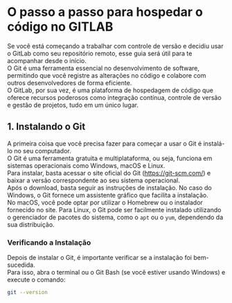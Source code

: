 # O passo a passo para hospedar o código no GITLAB

Se você está começando a trabalhar com controle de versão e decidiu usar o GitLab como seu repositório remoto, esse guia será útil para te acompanhar desde o início.  
O Git é uma ferramenta essencial no desenvolvimento de software, permitindo que você registre as alterações no código e colabore com outros desenvolvedores de forma eficiente.  
O GitLab, por sua vez, é uma plataforma de hospedagem de código que oferece recursos poderosos como integração contínua, controle de versão e gestão de projetos, tudo em um único lugar.

## 1. Instalando o Git

A primeira coisa que você precisa fazer para começar a usar o Git é instalá-lo no seu computador.  
O Git é uma ferramenta gratuita e multiplataforma, ou seja, funciona em sistemas operacionais como Windows, macOS e Linux.  
Para instalar, basta acessar o site oficial do Git (https://git-scm.com/) e baixar a versão correspondente ao seu sistema operacional.  
Após o download, basta seguir as instruções de instalação. No caso do Windows, o Git fornece um assistente gráfico que facilita a instalação.  
No macOS, você pode optar por utilizar o Homebrew ou o instalador fornecido no site. Para Linux, o Git pode ser facilmente instalado utilizando o gerenciador de pacotes do sistema, como o `apt` ou o `yum`, dependendo da sua distribuição.

### Verificando a Instalação

Depois de instalar o Git, é importante verificar se a instalação foi bem-sucedida.  
Para isso, abra o terminal ou o Git Bash (se você estiver usando Windows) e execute o comando:

```bash
git --version
